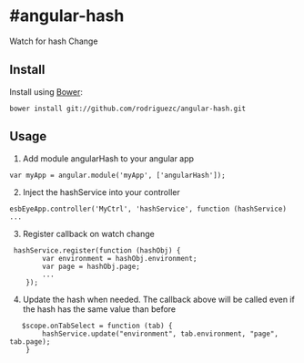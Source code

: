 # #angular-hash #
Watch for hash Change

## Install ##
Install using [Bower](http://bower.io/):
```
bower install git://github.com/rodriguezc/angular-hash.git
```
## Usage ##

1. Add module angularHash to your angular app
```
var myApp = angular.module('myApp', ['angularHash']);
```

2. Inject the hashService into your controller
```
esbEyeApp.controller('MyCtrl', 'hashService', function (hashService) ...
```

3. Register callback on watch change
```
 hashService.register(function (hashObj) {
        var environment = hashObj.environment;
        var page = hashObj.page;
        ...
    });
```

4. Update the hash when needed. The callback above will be called even if the hash has the same value than before
```
   $scope.onTabSelect = function (tab) {
        hashService.update("environment", tab.environment, "page", tab.page);
    }
```






